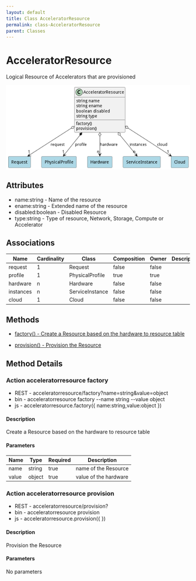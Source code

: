 ```yaml
---
layout: default
title: Class AcceleratorResource
permalink: class-AcceleratorResource
parent: Classes
---
```


# AcceleratorResource

Logical Resource of Accelerators that are provisioned

![Logical Diagram](./logical.png)

## Attributes

* name:string - Name of the resource
* ename:string - Extended name of the resource
* disabled:boolean - Disabled Resource
* type:string - Type of resource, Network, Storage, Compute or Accelerator


## Associations

| Name | Cardinality | Class | Composition | Owner | Description |
| --- | --- | --- | --- | --- | --- |
| request | 1 | Request | false | false |  |
| profile | 1 | PhysicalProfile | true | true |  |
| hardware | n | Hardware | false | false |  |
| instances | n | ServiceInstance | false | false |  |
| cloud | 1 | Cloud | false | false |  |







## Methods

* [factory() - Create a Resource based on the hardware to resource table](#action-factory)

* [provision() - Provision the Resource](#action-provision)


<h2>Method Details</h2>
    
### Action acceleratorresource factory



* REST - acceleratorresource/factory?name=string&amp;value=object
* bin - acceleratorresource factory --name string --value object
* js - acceleratorresource.factory({ name:string,value:object })

#### Description
Create a Resource based on the hardware to resource table

#### Parameters

| Name | Type | Required | Description |
|---|---|---|---|
| name | string |true | name of the Resource |
| value | object |true | value of the hardware |




### Action acceleratorresource provision



* REST - acceleratorresource/provision?
* bin - acceleratorresource provision 
* js - acceleratorresource.provision({  })

#### Description
Provision the Resource

#### Parameters

No parameters




